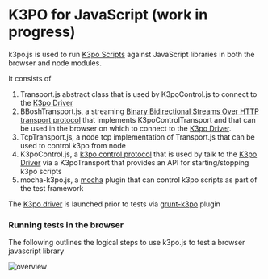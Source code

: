 # K3PO for JavaScript (work in progress)

k3po.js is used to run [K3po Scripts](https://github.com/k3po/k3po/wiki/Scripting-Language) against JavaScript libraries in both the browser and node modules.

It consists of 

1. Transport.js abstract class that is used by K3poControl.js to connect to the [K3po Driver](https://github.com/k3po/k3po/tree/develop/driver)
1. BBoshTransport.js, a streaming [Binary Bidirectional Streams Over HTTP transport protocol](https://github.com/k3po/k3po/tree/develop/specification/bbosh) that implements K3poControlTransport and that can be used in the browser on which to connect to the [K3po Driver](https://github.com/k3po/k3po/tree/develop/driver).
1. TcpTransport.js, a node tcp implementation of Transport.js that can be used to control k3po from node
1. K3poControl.js, a [k3po control protocol](https://github.com/k3po/k3po/tree/develop/specification/k3po.control) that is used by talk to the [K3po Driver](https://github.com/k3po/k3po/tree/develop/driver) via a K3poTransport that provides an API for starting/stopping k3po scripts
1. mocha-k3po.js, a [mocha](https://mochajs.org/) plugin that can control k3po scripts as part of the test framework

The [K3po driver](https://github.com/k3po/k3po/tree/develop/driver) is launched prior to tests via [grunt-k3po](https://github.com/k3po/grunt-k3po) plugin

### Running tests in the browser

The following outlines the logical steps to use k3po.js to test a browser javascript library 

![overview](https://raw.github.com/k3po/k3po.js/develop/design.jpg)

